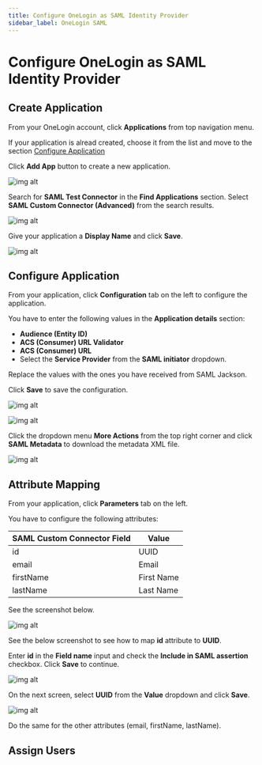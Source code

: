 ```yaml
---
title: Configure OneLogin as SAML Identity Provider
sidebar_label: OneLogin SAML
---
```


# Configure OneLogin as SAML Identity Provider

## Create Application

From your OneLogin account, click **Applications** from top navigation menu.

If your application is alread created, choose it from the list and move to the section [Configure Application](#configure-application)

Click **Add App** button to create a new application.

![img alt](/img/saml/onelogin/1.png)

Search for **SAML Test Connector** in the **Find Applications** section. Select **SAML Custom Connector (Advanced)** from the search results.

![img alt](/img/saml/onelogin/2.png)

Give your application a **Display Name** and click **Save**.

![img alt](/img/saml/onelogin/3.png)

## Configure Application

From your application, click **Configuration** tab on the left to configure the application.

You have to enter the following values in the **Application details** section:

- **Audience (Entity ID)**
- **ACS (Consumer) URL Validator**
- **ACS (Consumer) URL**
- Select the **Service Provider** from the **SAML initiator** dropdown.

Replace the values with the ones you have received from SAML Jackson.

Click **Save** to save the configuration.

![img alt](/img/saml/onelogin/4.png)

![img alt](/img/saml/onelogin/7.png)

Click the dropdown menu **More Actions** from the top right corner and click **SAML Metadata** to download the metadata XML file.

![img alt](/img/saml/onelogin/5.png)

## Attribute Mapping

From your application, click **Parameters** tab on the left.

You have to configure the following attributes:

| SAML Custom Connector Field | Value      |
| --------------------------- | ---------- |
| id                          | UUID       |
| email                       | Email      |
| firstName                   | First Name |
| lastName                    | Last Name  |

See the screenshot below.

![img alt](/img/saml/onelogin/6.png)

See the below screenshot to see how to map **id** attribute to **UUID**.

Enter **id** in the **Field name** input and check the **Include in SAML assertion** checkbox. Click **Save** to continue.

![img alt](/img/saml/onelogin/8.png)

On the next screen, select **UUID** from the **Value** dropdown and click **Save**.

![img alt](/img/saml/onelogin/9.png)

Do the same for the other attributes (email, firstName, lastName).

## Assign Users
